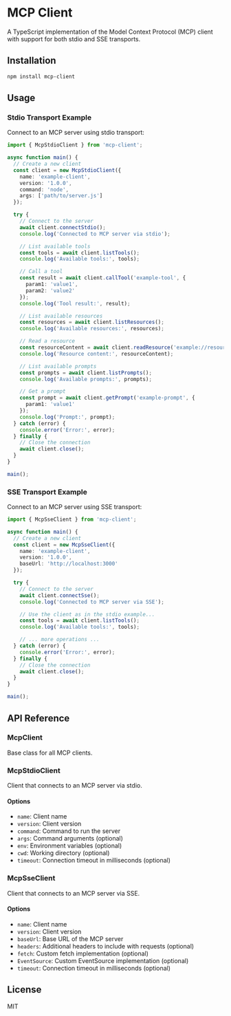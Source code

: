 # MCP Client

A TypeScript implementation of the Model Context Protocol (MCP) client with support for both stdio and SSE transports.

## Installation

```bash
npm install mcp-client
```

## Usage

### Stdio Transport Example

Connect to an MCP server using stdio transport:

```typescript
import { McpStdioClient } from 'mcp-client';

async function main() {
  // Create a new client
  const client = new McpStdioClient({
    name: 'example-client',
    version: '1.0.0',
    command: 'node',
    args: ['path/to/server.js']
  });

  try {
    // Connect to the server
    await client.connectStdio();
    console.log('Connected to MCP server via stdio');

    // List available tools
    const tools = await client.listTools();
    console.log('Available tools:', tools);

    // Call a tool
    const result = await client.callTool('example-tool', {
      param1: 'value1',
      param2: 'value2'
    });
    console.log('Tool result:', result);

    // List available resources
    const resources = await client.listResources();
    console.log('Available resources:', resources);

    // Read a resource
    const resourceContent = await client.readResource('example://resource');
    console.log('Resource content:', resourceContent);

    // List available prompts
    const prompts = await client.listPrompts();
    console.log('Available prompts:', prompts);

    // Get a prompt
    const prompt = await client.getPrompt('example-prompt', {
      param1: 'value1'
    });
    console.log('Prompt:', prompt);
  } catch (error) {
    console.error('Error:', error);
  } finally {
    // Close the connection
    await client.close();
  }
}

main();
```

### SSE Transport Example

Connect to an MCP server using SSE transport:

```typescript
import { McpSseClient } from 'mcp-client';

async function main() {
  // Create a new client
  const client = new McpSseClient({
    name: 'example-client',
    version: '1.0.0',
    baseUrl: 'http://localhost:3000'
  });

  try {
    // Connect to the server
    await client.connectSse();
    console.log('Connected to MCP server via SSE');

    // Use the client as in the stdio example...
    const tools = await client.listTools();
    console.log('Available tools:', tools);

    // ... more operations ...
  } catch (error) {
    console.error('Error:', error);
  } finally {
    // Close the connection
    await client.close();
  }
}

main();
```

## API Reference

### McpClient

Base class for all MCP clients.

### McpStdioClient

Client that connects to an MCP server via stdio.

#### Options

- `name`: Client name
- `version`: Client version
- `command`: Command to run the server
- `args`: Command arguments (optional)
- `env`: Environment variables (optional)
- `cwd`: Working directory (optional)
- `timeout`: Connection timeout in milliseconds (optional)

### McpSseClient

Client that connects to an MCP server via SSE.

#### Options

- `name`: Client name
- `version`: Client version
- `baseUrl`: Base URL of the MCP server
- `headers`: Additional headers to include with requests (optional)
- `fetch`: Custom fetch implementation (optional)
- `EventSource`: Custom EventSource implementation (optional)
- `timeout`: Connection timeout in milliseconds (optional)

## License

MIT
 